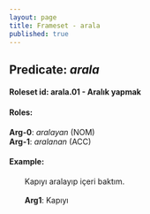 ```yaml
---
layout: page
title: Frameset - arala
published: true
---
```

<h2>Predicate: <i>arala</i></h2>
<h4>Roleset id: arala.01 - Aralık yapmak<br>
<h4>Roles:</h4>
<b>Arg-0</b>: <i>aralayan</i>  (NOM) <br>
<b>Arg-1</b>: <i>aralanan</i>  (ACC) <br>
<h4>Example:</h4>
&emsp;&emsp;Kapıyı aralayıp içeri baktım.<br><br>
&emsp;&emsp;<b>Arg1</b>:  Kapıyı<br>

